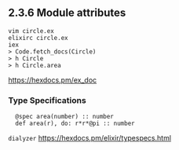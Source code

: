 ## 2.3.6 Module attributes
```
vim circle.ex
elixirc circle.ex
iex
> Code.fetch_docs(Circle)
> h Circle
> h Circle.area
```
https://hexdocs.pm/ex_doc

### Type Specifications
```
  @spec area(number) :: number
  def area(r), do: r*r*@pi :: number
```

`dialyzer`
https://hexdocs.pm/elixir/typespecs.html
